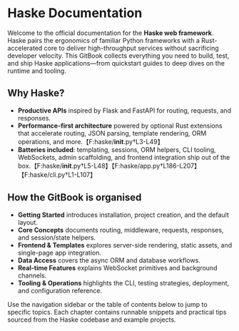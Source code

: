 # Haske Documentation

Welcome to the official documentation for the **Haske web framework**. Haske pairs the ergonomics of familiar Python frameworks with a Rust-accelerated core to deliver high-throughput services without sacrificing developer velocity. This GitBook collects everything you need to build, test, and ship Haske applications—from quickstart guides to deep dives on the runtime and tooling.

## Why Haske?

- **Productive APIs** inspired by Flask and FastAPI for routing, requests, and responses.
- **Performance-first architecture** powered by optional Rust extensions that accelerate routing, JSON parsing, template rendering, ORM operations, and more.【F:haske/__init__.py†L3-L49】
- **Batteries included**: templating, sessions, ORM helpers, CLI tooling, WebSockets, admin scaffolding, and frontend integration ship out of the box.【F:haske/__init__.py†L5-L48】【F:haske/app.py†L186-L207】【F:haske/cli.py†L1-L107】

## How the GitBook is organised

- **Getting Started** introduces installation, project creation, and the default layout.
- **Core Concepts** documents routing, middleware, requests, responses, and session/state helpers.
- **Frontend & Templates** explores server-side rendering, static assets, and single-page app integration.
- **Data Access** covers the async ORM and database workflows.
- **Real-time Features** explains WebSocket primitives and background channels.
- **Tooling & Operations** highlights the CLI, testing strategies, deployment, and configuration reference.

Use the navigation sidebar or the table of contents below to jump to specific topics. Each chapter contains runnable snippets and practical tips sourced from the Haske codebase and example projects.
